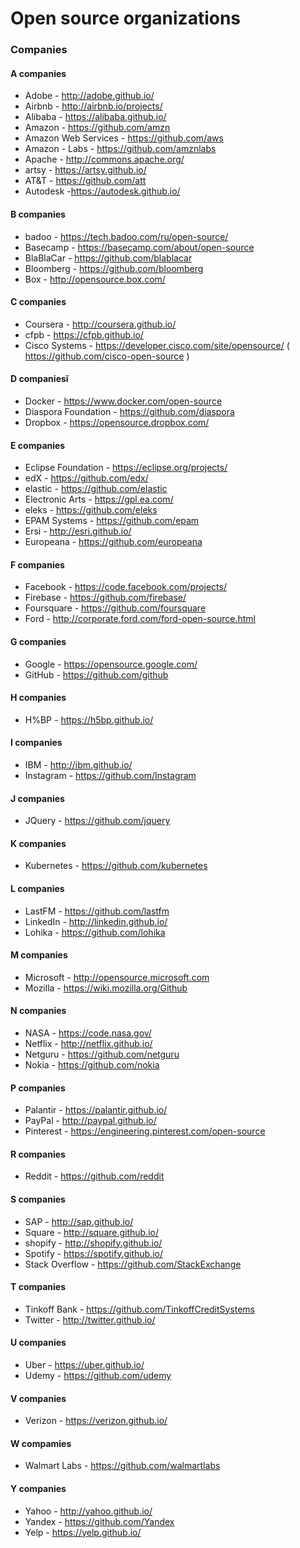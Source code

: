 # Open source organizations
### Companies

#### A companies
* Adobe - http://adobe.github.io/
* Airbnb - http://airbnb.io/projects/
* Alibaba - https://alibaba.github.io/
* Amazon - https://github.com/amzn
* Amazon Web Services - https://github.com/aws
* Amazon - Labs - https://github.com/amznlabs
* Apache - http://commons.apache.org/
* artsy - https://artsy.github.io/
* AT&T - https://github.com/att
* Autodesk -https://autodesk.github.io/

#### B companies
* badoo - https://tech.badoo.com/ru/open-source/
* Basecamp - https://basecamp.com/about/open-source
* BlaBlaCar - https://github.com/blablacar
* Bloomberg - https://github.com/bloomberg
* Box - http://opensource.box.com/

#### C companies
* Coursera - http://coursera.github.io/
* cfpb - https://cfpb.github.io/
* Cisco Systems - https://developer.cisco.com/site/opensource/ ( https://github.com/cisco-open-source )

#### D companiesї
* Docker - https://www.docker.com/open-source
* Diaspora Foundation - https://github.com/diaspora
* Dropbox - https://opensource.dropbox.com/

#### E companies
* Eclipse Foundation - https://eclipse.org/projects/
* edX - https://github.com/edx/
* elastic - https://github.com/elastic
* Electronic Arts - https://gpl.ea.com/
* eleks - https://github.com/eleks
* EPAM Systems - https://github.com/epam
* Ersi - http://esri.github.io/
* Europeana - https://github.com/europeana

#### F companies
* Facebook - https://code.facebook.com/projects/
* Firebase - https://github.com/firebase/
* Foursquare - https://github.com/foursquare
* Ford - http://corporate.ford.com/ford-open-source.html

#### G companies
* Google - https://opensource.google.com/
* GitHub - https://github.com/github

#### H companies
* H%BP - https://h5bp.github.io/

#### I companies
* IBM - http://ibm.github.io/
* Instagram - https://github.com/Instagram

#### J companies
* JQuery - https://github.com/jquery

#### K companies
* Kubernetes - https://github.com/kubernetes

#### L companies
* LastFM - https://github.com/lastfm
* LinkedIn - http://linkedin.github.io/
* Lohika - https://github.com/lohika

#### M companies
* Microsoft - http://opensource.microsoft.com
* Mozilla - https://wiki.mozilla.org/Github

#### N companies
* NASA - https://code.nasa.gov/
* Netflix - http://netflix.github.io/
* Netguru - https://github.com/netguru
* Nokia - https://github.com/nokia

#### P companies
* Palantir - https://palantir.github.io/
* PayPal - http://paypal.github.io/
* Pinterest - https://engineering.pinterest.com/open-source

#### R companies
* Reddit - https://github.com/reddit

#### S companies
* SAP - http://sap.github.io/
* Square - http://square.github.io/
* shopify - http://shopify.github.io/
* Spotify - https://spotify.github.io/
* Stack Overflow - https://github.com/StackExchange

#### T companies
* Tinkoff Bank - https://github.com/TinkoffCreditSystems
* Twitter - http://twitter.github.io/

#### U companies
* Uber - https://uber.github.io/
* Udemy - https://github.com/udemy

#### V companies
* Verizon - https://verizon.github.io/

#### W compamies
* Walmart Labs - https://github.com/walmartlabs

#### Y companies
* Yahoo - http://yahoo.github.io/
* Yandex - https://github.com/Yandex
* Yelp - https://yelp.github.io/

